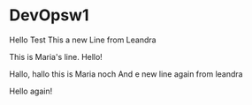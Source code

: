 # DevOpsw1
Hello Test
This a new Line from Leandra

This is Maria's line. Hello!

Hallo, hallo this is Maria noch
And e new line again from leandra

Hello again!